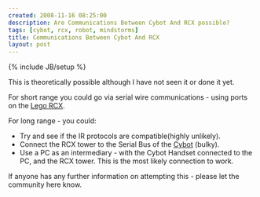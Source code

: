 ```yaml
---
created: 2008-11-16 08:25:00
description: Are Communications Between Cybot And RCX possible?
tags: [cybot, rcx, robot, mindstorms]
title: Communications Between Cybot And RCX
layout: post
---
```

{% include JB/setup %}

This is theoretically possible although I have not seen it or done it yet.

For short range you could go via serial wire communications - using ports on the
[Lego RCX](/Lego+RCX).

For long range - you could:

* Try and see if the IR protocols are compatible(highly unlikely).
* Connect the RCX tower to the Serial Bus of the [Cybot](Cybot) (bulky).
* Use a PC as an intermediary - with the Cybot Handset connected to the PC, and the RCX tower. This is the most likely connection to work.

If anyone has any further information on attempting this - please let the community here know.
